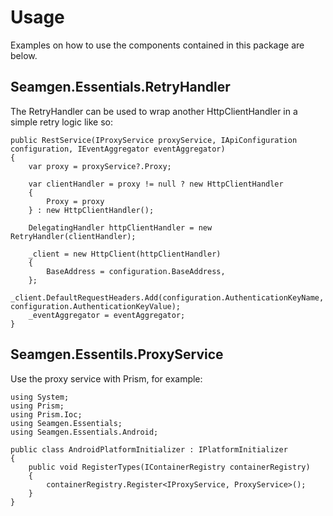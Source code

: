 # Usage

Examples on how to use the components contained in this package are below.

## Seamgen.Essentials.RetryHandler

The RetryHandler can be used to wrap another HttpClientHandler in a simple retry logic like so:

    public RestService(IProxyService proxyService, IApiConfiguration configuration, IEventAggregator eventAggregator)
    {
        var proxy = proxyService?.Proxy;

        var clientHandler = proxy != null ? new HttpClientHandler
        {
            Proxy = proxy
        } : new HttpClientHandler();

        DelegatingHandler httpClientHandler = new RetryHandler(clientHandler);

        _client = new HttpClient(httpClientHandler)
        {
            BaseAddress = configuration.BaseAddress,
        };
        _client.DefaultRequestHeaders.Add(configuration.AuthenticationKeyName, configuration.AuthenticationKeyValue);
        _eventAggregator = eventAggregator;
    }

## Seamgen.Essentils.ProxyService

Use the proxy service with Prism, for example:

    using System;
    using Prism;
    using Prism.Ioc;
    using Seamgen.Essentials;
    using Seamgen.Essentials.Android;

    public class AndroidPlatformInitializer : IPlatformInitializer
    {
        public void RegisterTypes(IContainerRegistry containerRegistry)
        {
            containerRegistry.Register<IProxyService, ProxyService>();
        }
    }
